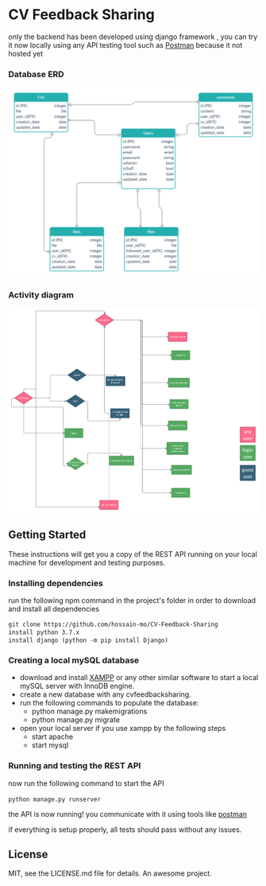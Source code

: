 # CV Feedback Sharing

only the backend has been developed using django framework , you can try it now locally using any API testing tool such as [Postman](https://www.getpostman.com/)
because it not hosted yet


### Database ERD
![SQL ERD](https://github.com/hossain-mo/CV-Feedback-Sharing/blob/master/docs/erd.png?raw=true)

### Activity diagram
![webiste activity diagram](https://github.com/hossain-mo/CV-Feedback-Sharing/blob/master/docs/activity.png?raw=true)

## Getting Started
These instructions will get you a copy of the REST API running on your local machine for development and testing purposes.

### Installing dependencies
run the following npm command in the project's folder in order to download and install all dependencies
```
git clone https://github.com/hossain-mo/CV-Feedback-Sharing
install python 3.7.x
install django (python -m pip install Django)
```

### Creating a local mySQL database

- download and install [XAMPP](https://www.apachefriends.org/index.html) or any other similar software to start a local mySQL server with InnoDB engine.
- create a new database with any cvfeedbacksharing.
- run the following commands to populate the database:
  - python manage.py makemigrations
  - python manage.py migrate
- open your local server if you use xampp by the following steps
  - start apache 
  - start mysql
  
  

###  Running and testing the REST API

now run the following command to start the API

`
python manage.py runserver
`

the API is now running! you communicate with it using tools like [postman](https://www.getpostman.com/)

if everything is setup properly, all tests should pass without any issues.
## License
MIT, see the LICENSE.md file for details.
 An awesome project.
